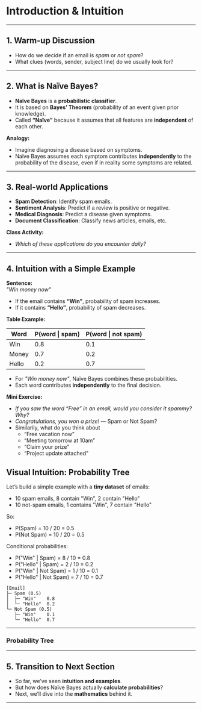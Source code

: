 # Introduction & Intuition

---

## 1. Warm-up Discussion 

- How do we decide if an email is *spam* or *not spam*?  
- What clues (words, sender, subject line) do we usually look for?  


---

## 2. What is Naïve Bayes? 

- **Naïve Bayes** is a **probabilistic classifier**.  
- It is based on **Bayes’ Theorem** (probability of an event given prior knowledge).  
- Called **“Naïve”** because it assumes that all features are **independent** of each other.  

**Analogy:**  
- Imagine diagnosing a disease based on symptoms.  
- Naïve Bayes assumes each symptom contributes **independently** to the probability of the disease, even if in reality some symptoms are related.  

---

## 3. Real-world Applications 

-  **Spam Detection**: Identify spam emails.  
-  **Sentiment Analysis**: Predict if a review is positive or negative.  
-  **Medical Diagnosis**: Predict a disease given symptoms.  
-  **Document Classification**: Classify news articles, emails, etc.  

 **Class Activity:**  
- *Which of these applications do you encounter daily?*  

---

## 4. Intuition with a Simple Example 

**Sentence:**  
*"Win money now"*  

- If the email contains **“Win”**, probability of spam increases.  
- If it contains **“Hello”**, probability of spam decreases.  

**Table Example:**  

| Word   | P(word \| spam) | P(word \| not spam) |
|--------|----------------|-------------------|
| Win    | 0.8            | 0.1               |
| Money  | 0.7            | 0.2               |
| Hello  | 0.2            | 0.7               |

- For *"Win money now"*, Naïve Bayes combines these probabilities.  
- Each word contributes **independently** to the final decision.  

 **Mini Exercise:**  
- *If you saw the word “Free” in an email, would you consider it spammy? Why?*  
- *Congratulations, you won a prize!* — Spam or Not Spam?
- Similarily, what do you think about
   - “Free vacation now”
   - “Meeting tomorrow at 10am”
   - “Claim your prize”
   - “Project update attached”

## Visual Intuition: Probability Tree

Let’s build a simple example with a **tiny dataset** of emails:

- 10 spam emails, 8 contain "Win", 2 contain "Hello"  
- 10 not-spam emails, 1 contains "Win", 7 contain "Hello"  

So:  
- P(Spam) = 10 / 20 = 0.5  
- P(Not Spam) = 10 / 20 = 0.5  

Conditional probabilities:  
- P("Win" | Spam) = 8 / 10 = 0.8  
- P("Hello" | Spam) = 2 / 10 = 0.2  
- P("Win" | Not Spam) = 1 / 10 = 0.1  
- P("Hello" | Not Spam) = 7 / 10 = 0.7




```text
[Email]
├─ Spam (0.5)
│  ├─ "Win"    0.8
│  └─ "Hello"  0.2
└─ Not Spam (0.5)
   ├─ "Win"    0.1
   └─ "Hello"  0.7
```

---

### Probability Tree

---

## 5. Transition to Next Section 

- So far, we’ve seen **intuition and examples**.  
- But how does Naïve Bayes actually **calculate probabilities**?  
- Next, we’ll dive into the **mathematics** behind it.  

---


